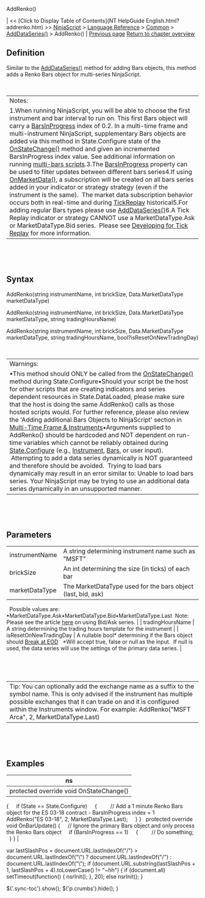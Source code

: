 ﻿










 


AddRenko()







| &lt;&lt; [Click to Display Table of Contents](NT HelpGuide English.html?addrenko.htm) &gt;&gt;
 [NinjaScript](ninjascript.htm) &gt; [Language Reference](language_reference_wip.htm) &gt; [Common](common.htm) &gt; [AddDataSeries()](adddataseries.htm) &gt;
AddRenko() | [Previous page](addpointandfigure.htm)
[Return to chapter overview](adddataseries.htm)










Definition
----------


Similar to the [AddDataSeries()](adddataseries.htm) method for adding Bars objects, this method adds a Renko Bars object for multi-series NinjaScript. 


 




|  |
| --- |
| Notes:  
1.When running NinjaScript, you will be able to choose the first instrument and bar interval to run on. This first Bars object will carry a [BarsInProgress](barsinprogress.htm) index of 0.2. In a multi-time frame and multi-instrument NinjaScript, supplementary Bars objects are added via this method in State.Configure state of the [OnStateChange()](onstatechange.htm) method and given an incremented BarsInProgress index value. See additional information on running [multi-bars scripts](multi-time_frame__instruments.htm).3.The [BarsInProgress](barsinprogress.htm) property can be used to filter updates between different bars series4.If using [OnMarketData()](onmarketdata.htm), a subscription will be created on all bars series added in your indicator or strategy strategy (even if the instrument is the same).  The market data subscription behavior occurs both in real-time and during [TickReplay](developing_for__tick_replay.htm) historical5.For adding regular Bars types please use [AddDataSeries()](adddataseries.htm)6.A Tick Replay indicator or strategy CANNOT use a MarketDataType.Ask or MarketDataType.Bid series.  Please see [Developing for Tick Replay](developing_for__tick_replay.htm) for more information. |



 


 


Syntax
------


AddRenko(string instrumentName, int brickSize, Data.MarketDataType marketDataType)  

AddRenko(string instrumentName, int brickSize, Data.MarketDataType marketDataType, string tradingHoursName)  

AddRenko(string instrumentName, int brickSize, Data.MarketDataType marketDataType, string tradingHoursName, bool?isResetOnNewTradingDay)


 




|  |
| --- |
| Warnings:  
•This method should ONLY be called from the [OnStateChange()](onstatechange.htm) method during State.Configure•Should your script be the host for other scripts that are creating indicators and series dependent resources in State.DataLoaded, please make sure that the host is doing the same AddRenko() calls as those hosted scripts would. For further reference, please also review the 'Adding additional Bars Objects to NinjaScript' section in [Multi-Time Frame &amp; Instruments](multi-time_frame__instruments.htm)•Arguments supplied to AddRenko() should be hardcoded and NOT dependent on run-time variables which cannot be reliably obtained during [State.Configure](state.htm) (e.g., [Instrument](instrument.htm), [Bars](bars.htm), or user input).  Attempting to add a data series dynamically is NOT guaranteed and therefore should be avoided.  Trying to load bars dynamically may result in an error similar to: Unable to load bars series. Your NinjaScript may be trying to use an additional data series dynamically in an unsupported manner. |



 


 


Parameters
----------




|  |  |
| --- | --- |
| instrumentName | A string determining instrument name such as "MSFT" |
| brickSize | An int determining the size (in ticks) of each bar |
| marketDataType | The MarketDataType used for the bars object (last, bid, ask)
 
Possible values are:
 
•MarketDataType.Ask•MarketDataType.Bid•MarketDataType.Last 
Note: Please see the article [here](using_historical_bid_ask_serie.htm) on using Bid/Ask series. |
| tradingHoursName | A string determining the trading hours template for the instrument |
| isResetOnNewTradingDay | A nullable bool* determining if the Bars object should [Break at EOD](break_at_eod.htm)
 
*Will accept true, false or null as the input.  If null is used, the data series will use the settings of the primary data series. |



 


 




|  |
| --- |
| Tip: You can optionally add the exchange name as a suffix to the symbol name. This is only advised if the instrument has multiple possible exchanges that it can trade on and it is configured within the Instruments window. For example: AddRenko("MSFT Arca", 2, MarketDataType.Last) |



 


 


Examples
--------




| ns |
| --- |
| protected override void OnStateChange()
{
     if (State == State.Configure)
     {
         // Add a 1 minute Renko Bars object for the ES 03-18 contract - BarsInProgress index = 1 
         AddRenko("ES 03-18", 2, MarketDataType.Last); 
     }
} 
 
protected override void OnBarUpdate() 
{ 
     // Ignore the primary Bars object and only process the Renko Bars object 
     if (BarsInProgress == 1)
     {
         // Do something;
     }
} |






 
 var lastSlashPos = document.URL.lastIndexOf("/") &gt; document.URL.lastIndexOf("\\") ? document.URL.lastIndexOf("/") : document.URL.lastIndexOf("\\");
 if (document.URL.substring(lastSlashPos + 1, lastSlashPos + 4).toLowerCase() != "~hh") {
 if (document.all) setTimeout(function() {
 nsrInit();
 }, 20);
 else nsrInit();
 }
 
 
 $('.sync-toc').show();
 $('p.crumbs').hide();
 }
 
 
 




